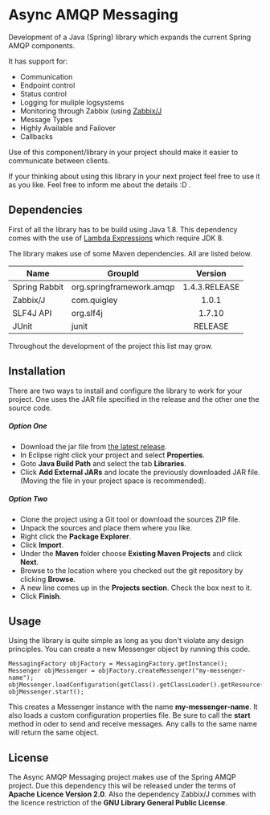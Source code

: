 # Async AMQP Messaging
Development of a Java (Spring) library which expands the current Spring AMQP components.

It has support for:
* Communication
* Endpoint control
* Status control
* Logging for muliple logsystems
* Monitoring through Zabbix (using [Zabbix/J](http://quigley.com/software/zabbixj/)
* Message Types
* Highly Available and Failover
* Callbacks

Use of this component/library in your project should make it easier to communicate between clients.

If your thinking about using this library in your next project feel free to use it as you like. Feel free to inform me about the details :D .

Dependencies
---
First of all the library has to be build using Java 1.8.
This dependency comes with the use of [Lambda Expressions](http://www.oracle.com/webfolder/technetwork/tutorials/obe/java/Lambda-QuickStart/index.html#overview) which require JDK 8.

The library makes use of some Maven dependencies.
All are listed below.

| Name          | GroupId				  | Version       |
| ------------- | ----------------------- |:-------------:|
| Spring Rabbit | org.springframework.amqp| 1.4.3.RELEASE |
| Zabbix/J		| com.quigley			  | 1.0.1		  |
| SLF4J API     | org.slf4j				  | 1.7.10        |
| JUnit			| junit					  | RELEASE       |

Throughout the development of the project this list may grow.

Installation
---
There are two ways to install and configure the library to work for your project.
One uses the JAR file specified in the release and the other one the source code.

##### Option One
* Download the jar file from [the latest release](https://github.com/MaxxtonGroup/async-amqp-messaging/releases).
* In Eclipse right click your project and select **Properties**.
* Goto **Java Build Path** and select the tab **Libraries**.
* Click **Add External JARs** and locate the previously downloaded JAR file. (Moving the file in your project space is recommended).

##### Option Two
* Clone the project using a Git tool or download the sources ZIP file.
* Unpack the sources and place them where you like.
* Right click the **Package Explorer**.
* Click **Import**.
* Under the **Maven** folder choose **Existing Maven Projects** and click **Next**.
* Browse to the location where you checked out the git repository by clicking **Browse**.
* A new line comes up in the **Projects section**. Check the box next to it.
* Click **Finish**.

Usage
---
Using the library is quite simple as long as you don't violate any design principles.
You can create a new Messenger object by running this code.
```
MessagingFactory objFactory = MessagingFactory.getInstance();
Messenger objMessenger = objFactory.createMessenger("my-messenger-name");
objMessenger.loadConfiguration(getClass().getClassLoader().getResource("custom.properties").getPath());
objMessenger.start();
```
This creates a Messenger instance with the name **my-messenger-name**.
It also loads a custom configuration properties file.
Be sure to call the **start** method in oder to send and receive messages.
Any calls to the same name will return the same object.

License
---
The Async AMQP Messaging project makes use of the Spring AMQP project. Due this dependency this wil be released under the terms of **Apache Licence Version 2.0**.
Also the dependency Zabbix/J commes with the licence restriction of the **GNU Library General Public License**.